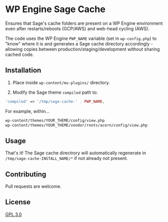 # WP Engine Sage Cache 

Ensures that Sage's cache folders are present on a WP Engine environment even after restarts/reboots (GCP/AWS) and web-head cycling (AWS). 

The code uses the WP Engine `PWP_NAME` variable (set in `wp-config.php`) to "know" where it is and generates a Sage cache directory accordingly - allowing copies between production/staging/development without sharing cached code.

## Installation

1. Place inside `wp-content/mu-plugins/` directory.

2. Modify the Sage theme `compiled` path to:
```php
'compiled' => '/tmp/sage-cache-' . PWP_NAME,
```

For example, within... 
```bash
wp-content/themes/YOUR_THEME/config/view.php
wp-content/themes/YOUR_THEME/vendor/roots/acorn/config/view.php
```

## Usage

That's it! The Sage cache directrory will automatically regenerate in `/tmp/sage-cache-INSTALL_NAME/*` if not already not present.

## Contributing
Pull requests are welcome. 

## License
[GPL 3.0](https://choosealicense.com/licenses/gpl-3.0/)